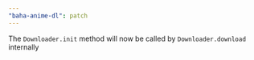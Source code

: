 ```yaml
---
"baha-anime-dl": patch
---
```


The `Downloader.init` method will now be called by `Downloader.download` internally

